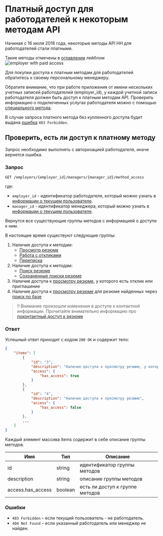 # Платный доступ для работодателей к некоторым методам API

Начиная с 16 июля 2018 года, некоторые методы API HH для работодателей стали платными.

Такие методы отмечены в [оглавлении](/README.md#headhunter-api) лейблом
<img src="http://hhru.github.io/api/badges/emp_paid.png" alt="employer with paid access" />

Для покупки доступа к платным методам для работодателей обратитесь к своему персональному менеджеру.

Обратите внимание, что при работе приложения от имени нескольких учетных записей работодателей (employer_id), у каждой учетной записи работодателя должен быть доступ к платным методам API.
Проверить информацию о подключенных услугах работодателя можно с помощью [специального метода](https://api.hh.ru/openapi/redoc#tag/Uslugi-rabotodatelya/paths/~1employers~1%7Bemployer_id%7D~1services~1payable_api_actions~1active/get).

В случае запроса платного метода без купленного доступа будет выдана [ошибка](/docs/errors.md#employer_payable_methods) `403 Forbidden`.

## Проверить, есть ли доступ к платному методу

Запрос необходимо выполнять с авторизацией работодателя, иначе вернется ошибка.

### Запрос

```
GET /employers/{employer_id}/managers/{manager_id}/method_access
```

где:
* `employer_id` - идентификатор работодателя, который можно узнать в [информации о текущем пользователе](https://api.hh.ru/openapi/redoc#tag/Informaciya-o-menedzhere/paths/~1me/get).
* `manager_id` - идентификатор менеджера, который можно узнать в [информации о текущем пользователе](https://api.hh.ru/openapi/redoc#tag/Informaciya-o-menedzhere/paths/~1me/get).

Вернутся все существующие группы методов с информацией о доступе к ним.

В настоящее время существуют следующие группы:
1. Наличие доступа к методам:
    * [Просмотр резюме](/docs/employer_resumes.md#item)
    * [Работа с откликами](/docs/employer_negotiations.md)
    * [Переписка](/docs/employer_negotiations.md#get-messages)
2. Наличие доступа к методам:
    * [Поиск резюме](/docs/resumes_search.md)
    * [Cохраненные поиски резюме](https://api.hh.ru/openapi/redoc#tag/Poisk-rezyume/paths/~1saved_searches~1resumes/get)
3. Наличие доступа к [просмотру резюме](/docs/employer_resumes.md#item), у которого есть отклик или приглашение
4. Наличие доступа к [просмотру резюме](/docs/employer_resumes.md#item) для резюме найденных через [поиск по базе](/docs/resumes_search.md)

>!! Внимание произошли изменения в доступе к контактной информации. Прочитайте внимательно информацию про [поконтактный доступ к резюме](/docs/payable/resume.md)
### Ответ

Успешный ответ приходит с кодом `200 OK` и содержит тело:

```json
{
    "items": [
        {
            "id": "3",
            "description": "Наличие доступа к просмотру резюме, у которого есть отклик или приглашение",
            "access": {
                "has_access": true
            }
        },
        {
            "id": "4",
            "description": "Наличие доступа к просмотру резюме",
            "access": {
                "has_access": false
            }
        },
        ...
    ]
}
```

Каждый элемент массива items содержит в себе описание группы методов.

Имя | Тип | Описание
--- | --- | --------
id | string | идентификатор группы методов
description | string | описание группы методов
access.has_access | boolean | есть ли доступ к группе методов

### Ошибки

* `403 Forbidden` – если текущий пользователь - не работодатель.
* `404 Not Found` – если указанный работодатель или менеджер не найден.
